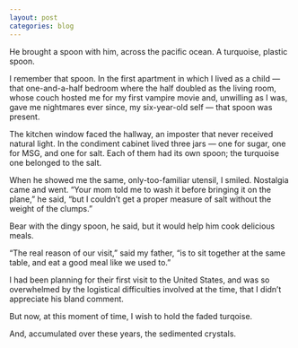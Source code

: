 ```yaml
---
layout: post
categories: blog
---
```


He brought a spoon with him, across the pacific ocean. A turquoise, plastic spoon.

I remember that spoon. In the first apartment in which I lived as a child — that one-and-a-half bedroom where the half doubled as the living room, whose couch hosted me for my first vampire movie and, unwilling as I was, gave me nightmares ever since, my six-year-old self — that spoon was present.

The kitchen window faced the hallway, an imposter that never received natural light. In the condiment cabinet lived three jars — one for sugar, one for MSG, and one for salt. Each of them had its own spoon; the turquoise one belonged to the salt.

When he showed me the same, only-too-familiar utensil, I smiled. Nostalgia came and went. “Your mom told me to wash it before bringing it on the plane,” he said, “but I couldn’t get a proper measure of salt without the weight of the clumps.”

Bear with the dingy spoon, he said, but it would help him cook delicious meals.

“The real reason of our visit,” said my father, “is to sit together at the same table, and eat a good meal like we used to.”

I had been planning for their first visit to the United States, and was so overwhelmed by the logistical difficulties involved at the time, that I didn’t appreciate his bland comment.

But now, at this moment of time, I wish to hold the faded turqoise.

And, accumulated over these years, the sedimented crystals.